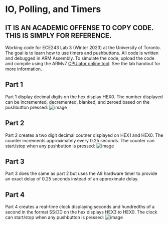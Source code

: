 # IO, Polling, and Timers
## IT IS AN ACADEMIC OFFENSE TO COPY CODE. THIS IS SIMPLY FOR REFERENCE.
Working code for ECE243 Lab 3 (Winter 2023) at the University of Toronto. The goal is to learn how to use timers and pushbuttons. All code is written and debugged in ARM Assembly. To simulate the code, upload the code and compile using the ARMv7 [CPUlator online tool](https://cpulator.01xz.net/?sys=arm-de1soc "CPUlator"). See the lab handout for more information.

## Part 1
Part 1 display decimal digits on the hex display HEX0. The number displayed can be incremented, decremented, blanked, and zeroed based on the pushbutton pressed:
![image](https://user-images.githubusercontent.com/105998663/221738362-17d82ed1-9b0b-4be8-b9c2-ef5ff12f9a9d.png)

## Part 2
Part 2 creates a two digit decimal coutner displayed on HEX1 and HEX0. The counter increments approximately every 0.25 seconds. The counter can start/stop when any pushbutton is pressed:
![image](https://user-images.githubusercontent.com/105998663/221738868-b0fee51c-857e-4c48-a79f-0d80535c39fc.png)

## Part 3
Part 3 does the same as part 2 but uses the A9 hardware timer to provide an exact delay of 0.25 seconds instead of an approximate delay.

## Part 4
Part 4 creates a real-time clock displaying seconds and hundredths of a second in the format SS:DD on the hex displays HEX3 to HEX0. The clock can start/stop when any pushbutton is pressed:
![image](https://user-images.githubusercontent.com/105998663/221739464-a8bd55f1-d4ec-4efd-940a-8a6fa322bed7.png)
